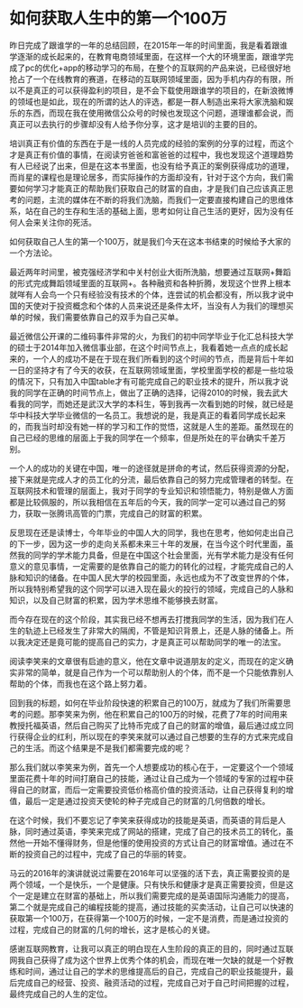# 如何获取人生中的第一个100万

昨日完成了跟谁学的一年的总结回顾，在2015年一年的时间里面，我是看着跟谁学逐渐的成长起来的，在教育电商领域里面，在这样一个大的环境里面，跟谁学完成了pc的优化+app的移动学习的布局，在整个的互联网的产品来说，已经很好地抢占了一个在线教育的赛道，在移动的互联网领域里面，因为手机内存的有限，所以不是真正的可以获得盈利的项目，是不会下载使用跟谁学的项目的，在新浪微博的领域也是如此，现在的所谓的达人的评选，都是一群人制造出来将大家洗脑和娱乐的东西，而现在我在使用微信公众号的时候也发现这个问题，道理谁都会说，而真正可以去执行的步骤却没有人给予你分享，这才是培训的主要的目的。

培训真正有价值的东西在于是一线的人员完成的经验的案例的分享的过程，而这个才是真正有价值的事情，在阅读穷爸爸和富爸爸的过程中，我也发现这个道理趋势有人已经说了出来，但是在这本书里面，也没有给予真正的案例获得成功的道理，而肖星的课程也是理论居多，而实际操作的方面却没有，针对于这个方向，我们需要如何学习才能真正的帮助我们获取自己的财富的自由，才是我们自己应该真正思考的问题，主流的媒体在不断的将我们洗脑，而我们一定要直接构建自己的思维体系，站在自己的生存和生活的基础上面，思考如何让自己生活的更好，因为没有任何人会来关注你的死活。

如何获取自己人生的第一个100万，就是我们今天在这本书结束的时候给予大家的一个方法论。

最近两年时间里，被克强经济学和中关村创业大街所洗脑，想要通过互联网+舞蹈的形式完成舞蹈领域里面的互联网+。各种融资和各种折腾，发现这个世界上根本就咩有人会鸟一个只有经验没有技术的个体，连尝试的机会都没有，所以我才说中国的天使对于投资概念和个体的人员来说还是条件太坏，当没有人为我们的理想买单的时候，我们需要依靠自己的双手为自己买单。

最近微信公开课的二维码事件非常的火，为我们的初中同学毕业于化汇总科技大学的硕士于2014年加入微信事业部，在这个时间节点上，我看着她一点点的成长起来的，一个人的成功不是在于现在我们所看到的这个时间的节点，而是背后十年如一日的坚持才有了今天的收获，在互联网领域里面，学校里面学校的都是一些垃圾的情况下，只有加入中国table才有可能完成自己的职业技术的提升，所以我才说我的同学在正确的时间节点上，做出了正确的选择，记得2010的时候，我去武大看我的同学，而她还是武汉大学的本科生，等到我再一次看到她的时候，就已经是华中科技大学毕业微信的一名员工。我想说的是，我是真正的看着同学成长起来的，而我当时却没有她一样的学习和工作的觉悟，这就是人生的差距。虽然现在的自己已经的思维的层面上于我的同学在一个频率，但是所处在的平台确实千差万别。

一个人的成功的关键在中国，唯一的途径就是拼命的考试，然后获得资源的分配，接下来就是完成人才的员工化的分流，最后依靠自己的努力完成管理者的转型。在互联网技术和管理的层面上，我对于同学的专业知识和领悟能力，特别是做人方面都是比较佩服的，所以我相信在五年后的今天，我的同学一定可以通过自己的努力，获取一张腾讯高管的门票，完成自己的财富的积累。

反思现在还是读博士，今年毕业的中国人大的同学，我也在思考，他如何走出自己的下一步，因为这一步的走向关系都未来三十年的发展，在当今这个时代里面，虽然我的同学的学术能力具备，但是在中国这个社会里面，光有学术能力是没有任何意义的意见事情，一定需要的是依靠自己的能力的转化的过程，才能完成自己的人脉和知识的储备。在中国人民大学的校园里面，永远也成为不了改变世界的个体，所以我特别希望我的这个同学可以进入现在最火的投行的领域，完成自己的人脉和知识，以及自己财富的积累，因为学术思维不能够换去财富。

而今存在现在的这个阶段，其实我已经不想再去打搅我同学的生活，因为我们在人生的轨迹上已经发生了非常大的隔阂，不管是知识背景上，还是人脉的储备上。所以我决定还是竟可能的提高自己的实力，才是真正可以帮助同学的唯一的法宝。

阅读李笑来的文章很有启迪的意义，他在文章中说道朋友的定义，而现在的定义确实非常的简单，就是自己作为一个可以帮助别人的个体，而不是一个只能依靠别人帮助的个体，而我也在这个路上努力着。

回到我的标题，如何在毕业阶段快速的积累自己的100万，就成为了我们所需要思考的问题。那李笑来为例，他在积累自己的100万的时候，花费了7年的时间用来教授托福英语，然后自己购买了比特币完成了自己的财富的增值，最后通过成立同行获得企业的红利，所以现在的李笑来就可以通过自己想要的生存的方式来完成自己的生活。而这个结果是不是我们都需要完成的呢？

那么我们就以李笑来为例，首先一个人想要成功的核心在于，一定要这个一个领域里面花费十年的时间打磨自己的技能，通过让自己成为一个领域的专家的过程中获得自己的财富，而后一定需要投资低价格高价值的投资活动，让自己获得复利的增值，最后一定是通过投资天使轮的种子完成自己的财富的几何倍数的增长。

在这个时候，我们不要忘记了李笑来获得成功的技能是英语，而英语的背后是人脉，同时通过英语，李笑来完成了网站的搭建，完成了自己的技术员工的转化，虽然他一开始不懂得财务，但是他懂的使用投资的方式让自己的财富增值。通过在不断的投资自己的过程中，完成了自己的华丽的转变。

马云的2016年的演讲就说过需要在2016年可以坚强的活下去，真正需要投资的是两个领域，一个是快乐，一个是健康。只有快乐和健康才是真正需要投资，但是这个一定是建立在财富的基础上，所以我们需要完成的是英语国际沟通能力的提高，第二个就是完成自己的编程技能的提高，通过技能的买卖活动，让自己可以快速的获取第一个100万，在获得第一个100万的时候，一定不是消费，而是通过投资的过程，完成自己的财富的几何的增长，这才是核心的关键。

感谢互联网教育，让我可以真正的明白现在人生阶段的真正的目的，同时通过互联网我自己获得了成为这个世界上优秀个体的机会，而现在唯一欠缺的就是一个好教练和时间，通过让自己的学术的思维提高后的自己，完成自己的职业技能提升，最后完成自己的经营、投资、融资活动的过程，完成自己对于自己时间把握的过程，最终完成自己的人生的定位。
